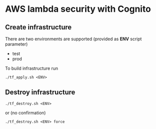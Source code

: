 # AWS lambda security with Cognito

## Create infrastructure
There are two environments are supported (provided as **ENV** script parameter)
- test
- prod  

To build infrastructure run
```
./tf_apply.sh <ENV>
```

## Destroy infrastructure
```
./tf_destroy.sh <ENV>
```
or (no confirmation)
```
./tf_destroy.sh <ENV> force
```
 


